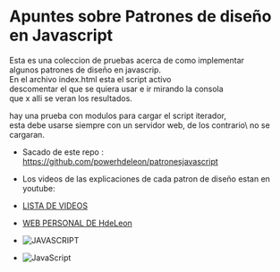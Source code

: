 # Apuntes sobre Patrones de diseño en Javascript

Esta es una coleccion de pruebas acerca de como implementar\
algunos patrones de diseño en javascrip.\
En el archivo index.html esta el script activo\
descomentar el que se quiera usar e ir mirando la consola\
que x alli se veran los resultados.

hay una prueba con modulos para cargar el script iterador,\
esta debe usarse siempre con un servidor web, de los contrario\ 
no se cargaran.


- Sacado de este repo : https://github.com/powerhdeleon/patronesjavascript
- Los videos de las explicaciones de cada patron de diseño estan en youtube:
- [LISTA DE VIDEOS](https://www.youtube.com/watch?v=N-NnxiVln8I&list=PLWYKfSbdsjJiwd7H_eDd9WvyXKF8PRUIS&index=1)
- [WEB PERSONAL DE HdeLeon](https://hdeleon.net/)
- <image src="https://es.wikipedia.org/wiki/Archivo:JavaScript-logo.png" alt="JAVASCRIPT">

- ![JavaScript](https://es.wikipedia.org/wiki/Archivo:JavaScript-logo.png)

